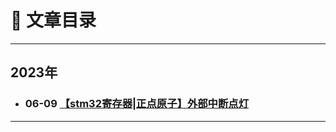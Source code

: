 # 📑 文章目录
---
## 2023年

- ### 06-09  [【stm32寄存器|正点原子】外部中断点灯](posts/stm32_interrupt_lighting/20230609.md)
----
